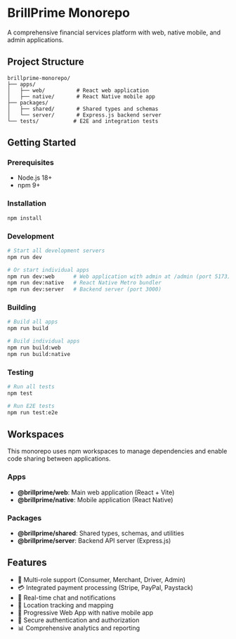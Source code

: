 # BrillPrime Monorepo

A comprehensive financial services platform with web, native mobile, and admin applications.

## Project Structure

```
brillprime-monorepo/
├── apps/
│   ├── web/          # React web application
│   ├── native/       # React Native mobile app
├── packages/
│   ├── shared/       # Shared types and schemas
│   └── server/       # Express.js backend server
└── tests/           # E2E and integration tests
```

## Getting Started

### Prerequisites
- Node.js 18+
- npm 9+

### Installation
```bash
npm install
```

### Development
```bash
# Start all development servers
npm run dev

# Or start individual apps
npm run dev:web      # Web application with admin at /admin (port 5173)
npm run dev:native   # React Native Metro bundler
npm run dev:server   # Backend server (port 3000)
```

### Building
```bash
# Build all apps
npm run build

# Build individual apps
npm run build:web
npm run build:native
```

### Testing
```bash
# Run all tests
npm test

# Run E2E tests
npm run test:e2e
```

## Workspaces

This monorepo uses npm workspaces to manage dependencies and enable code sharing between applications.

### Apps
- **@brillprime/web**: Main web application (React + Vite)
- **@brillprime/native**: Mobile application (React Native)

### Packages
- **@brillprime/shared**: Shared types, schemas, and utilities
- **@brillprime/server**: Backend API server (Express.js)

## Features

- 🏪 Multi-role support (Consumer, Merchant, Driver, Admin)
- 💳 Integrated payment processing (Stripe, PayPal, Paystack)
- 💬 Real-time chat and notifications
- 📍 Location tracking and mapping
- 📱 Progressive Web App with native mobile app
- 🔐 Secure authentication and authorization
- 📊 Comprehensive analytics and reporting